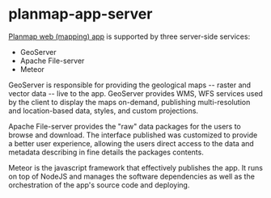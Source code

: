 # planmap-app-server

[Planmap web (mapping) app](https://github.com/planmap-eu/planmap-app-client) is supported by three server-side services:
* GeoServer
* Apache File-server
* Meteor

GeoServer is responsible for providing the geological maps -- raster and vector data -- live to the app.
GeoServer provides WMS, WFS services used by the client to display the maps on-demand, publishing multi-resolution and location-based data, styles, and custom projections.

Apache File-server provides the "raw" data packages for the users to browse and download. 
The interface published was customized to provide a better user experience, allowing the users direct access to the data and metadata describing in fine details the packages contents.

Meteor is the javascript framework that effectively publishes the app.
It runs on top of NodeJS and manages the software dependencies as well as the orchestration of the app's source code and deploying.
